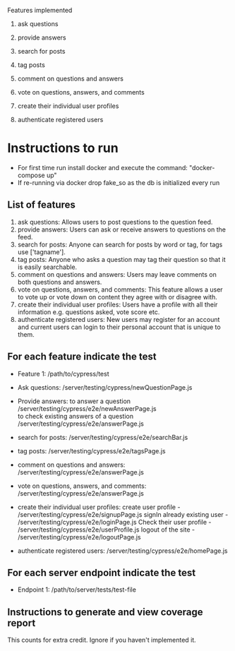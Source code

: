 Features implemented

1. ask questions

2. provide answers

3. search for posts

4. tag posts

5. comment on questions and answers

6. vote on questions, answers, and comments

7. create their individual user profiles

8. authenticate registered users

# Instructions to run

- For first time run install docker and execute the command: "docker-compose up"
- If re-running via docker drop fake_so as the db is initialized every run 


## List of features

1. ask questions: Allows users to post questions to the question feed. 
2. provide answers: Users can ask or receive answers to questions on the feed. 
3. search for posts: Anyone can search for posts by word or tag, for tags use ['tagname']. 
4. tag posts: Anyone who asks a question may tag their question so that it is easily searchable. 
5. comment on questions and answers: Users may leave comments on both questions and answers. 
6. vote on questions, answers, and comments: This feature allows a user to vote up or vote down on content they agree with or disagree with. 
7. create their individual user profiles: Users have a profile with all their information e.g. questions asked, vote score etc. 
8. authenticate registered users: New users may register for an account and current users can login to their personal account that is unique to them.

## For each feature indicate the test

- Feature 1: /path/to/cypress/test

- Ask questions: /server/testing/cypress/newQuestionPage.js
- Provide answers: to answer a question /server/testing/cypress/e2e/newAnswerPage.js    
                to check existing answers of a question   /server/testing/cypress/e2e/answerPage.js
- search for posts: /server/testing/cypress/e2e/searchBar.js
- tag posts: /server/testing/cypress/e2e/tagsPage.js
- comment on questions and answers: /server/testing/cypress/e2e/answerPage.js
- vote on questions, answers, and comments: /server/testing/cypress/e2e/answerPage.js
- create their individual user profiles:  create user profile - /server/testing/cypress/e2e/signupPage.js
                                          signIn already existing user - /server/testing/cypress/e2e/loginPage.js
                                          Check their user profile - /server/testing/cypress/e2e/userProfile.js
                                          logout of the site - /server/testing/cypress/e2e/logoutPage.js
- authenticate registered users: /server/testing/cypress/e2e/homePage.js



## For each server endpoint indicate the test

- Endpoint 1: /path/to/server/tests/test-file

## Instructions to generate and view coverage report 

This counts for extra credit. Ignore if you haven't implemented it.
